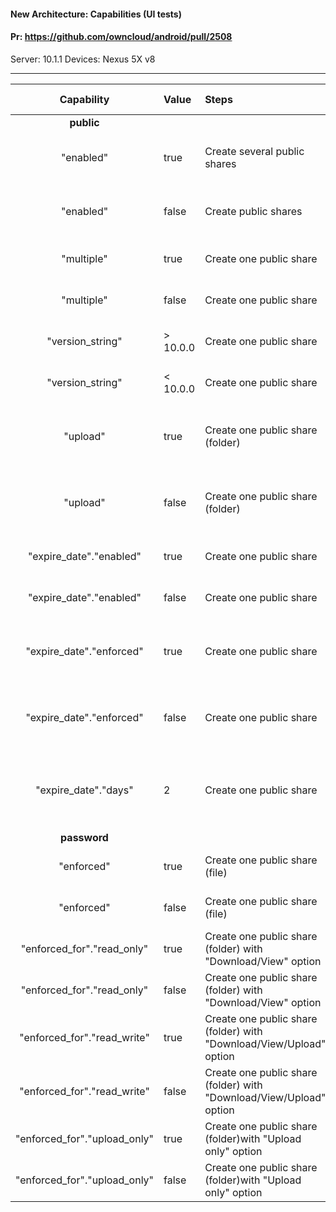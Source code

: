 #### New Architecture: Capabilities (UI tests)

#### Pr: https://github.com/owncloud/android/pull/2508


Server: 10.1.1
Devices: Nexus 5X v8

---

 
| Capability | Value | Steps | Expected Result | Result | Dev
| :----: | :-------- | :---- | :-------------- | :-----: | :------
|**public**|||||
| "enabled" | true  | Create several public shares | Public shares are visible in the app | P m8 |
| "enabled" | false | Create public shares | Public shares are not visible in the app | P m8 |
| "multiple" | true  | Create one public share | Another one can be created | P m8 |
| "multiple" | false | Create one public share | No more links to be created | P m8 |
| "version_string" | > 10.0.0  | Create one public share | Another one can be created | P m8 |
| "version_string" | < 10.0.0 | Create one public share | No more links to be created | P m8 |
| "upload" | true  | Create one public share (folder) | Options for upload permissions are  displayed | P m8 |
| "upload" | false | Create one public share (folder) | Options for upload permissions are not  displayed | P m8 |
| "expire\_date"."enabled" | true  | Create one public share | Expiration date is enabled | Pending |
| "expire\_date"."enabled" | false  | Create one public share | Expiration date is disabled | Pending |
| "expire\_date"."enforced" | true  | Create one public share | Expiration date is enabled and enforced | P m8 |
| "expire\_date"."enforced" | false  | Create one public share | Expiration date is enabled and not enforced | P m8 |
| "expire\_date"."days" | 2 | Create one public share | Expiration date is enabled with a value two days in the future | Pending |
|**password**|||||
| "enforced" | true | Create one public share (file) | Password is set as enforced | Pending |
| "enforced" | false | Create one public share (file) | Password is not set as enforced | Pending |
| "enforced_for"."read\_only" | true | Create one public share (folder) with "Download/View" option | Password is not set as enforced | Pending |
| "enforced_for"."read\_only" | false | Create one public share (folder) with "Download/View" option | Password is set as enforced | Pending |
| "enforced_for"."read\_write" | true | Create one public share (folder) with "Download/View/Upload" option | Password is not set as enforced | Pending |
| "enforced_for"."read\_write" | false | Create one public share (folder) with "Download/View/Upload" option | Password is set as enforced | Pending |
| "enforced_for"."upload\_only" | true | Create one public share (folder)with "Upload only" option | Password is not set as enforced | Pending |
| "enforced_for"."upload\_only" | false | Create one public share (folder)with "Upload only" option | Password is set as enforced | Pending |
